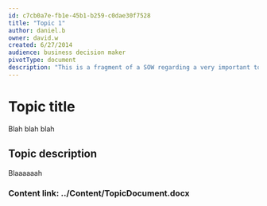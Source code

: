 ```yaml
---
id: c7cb0a7e-fb1e-45b1-b259-c0dae30f7528
title: "Topic 1"
author: daniel.b
owner: david.w
created: 6/27/2014
audience: business decision maker
pivotType: document
description: "This is a fragment of a SOW regarding a very important topic. Please re-use as needed."
---
```


# Topic title

Blah blah blah

## Topic description

Blaaaaaah

### Content link: ../Content/TopicDocument.docx
    
    

